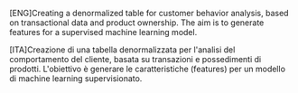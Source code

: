 [ENG]Creating a denormalized table for customer behavior analysis, based on transactional data and product ownership. 
The aim is to generate features for a supervised machine learning model.

[ITA]Creazione di una tabella denormalizzata per l'analisi del comportamento del cliente, 
basata su transazioni e possedimenti di prodotti. L'obiettivo è generare le caratteristiche (features)
per un modello di machine learning supervisionato.
